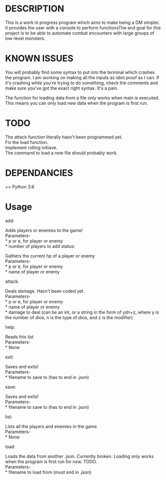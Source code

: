 <h1>DESCRIPTION</h1>
This is a work in progress program which aims to make being a DM simpler. It provides the user with a console to perform functionsThe end goal for this project is to be able to automate combat encounters with large groups of low-level monsters. 
<h1>KNOWN ISSUES</h1>
You will probably find some syntax to put into the terminal which crashes the program. I am working on making all the inputs as idiot proof as I can. If it's crashing while you're trying to do something, check the comments and make sure you've got the exact right syntax. It's a pain.

The function for loading data from a file only works when main is executed. This means you can only load new data when the program is first run.

<h1>TODO</h2>
The attack function literally hasn't been programmed yet.<br>
Fix the load function.<br>
Implement rolling initiave.<br>
The command to load a new file should probably work.

<h1>DEPENDANCIES</h1>
 =< Python 3.6
<h1>Usage</h1>
add:

Adds players or enemies to the game!<br>   Parameters-<br>    * p or e, for player or enemy<br>   * number of players to add
status:

Gathers the current hp of a player or enemy<br>     Parameters-<br>   * p or e, for player or enemy<br>    * name of player or enemy

attack:

Deals damage. Hasn't been coded yet.<br>    Parameters-<br>    * p or e, for player or enemy<br>    * name of player or enemy<br>    * damage to deal (can be an int, or a string in the form of ydn+z, where y is the number of dice, n is the type of dice, and z is the modifier)

help:

Reads this list<br>    Parameters-<br>    * None

exit:

Saves and exits!<br>  Parameters-<br>    * filename to save to (has to end in .json)

save:

Saves and exits!<br>  Parameters-<br>    * filename to save to (has to end in .json)

list:

Lists all the players and enemies in the game<br>    Parameters-<br>    * None

load:

Loads the data from another .json. Currently broken. Loading only works when the program is first run for now. TODO.<br>    Parameters-<br>    * filename to load from (must end in .json)
